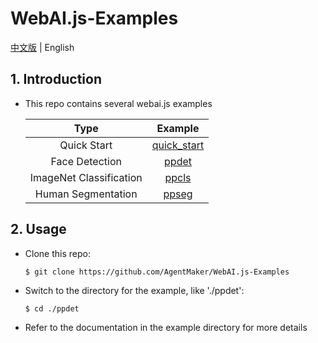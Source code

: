 # WebAI.js-Examples
[中文版](./README.md) | English

## 1. Introduction
* This repo contains several webai.js examples

    |Type|Example|
    |:-:|:-:|
    |Quick Start|[quick_start](./quick_start)|
    |Face Detection|[ppdet](./ppdet)|
    |ImageNet Classification|[ppcls](./ppcls)|
    |Human Segmentation|[ppseg](./ppseg)|

## 2. Usage
* Clone this repo:

    ```bash
    $ git clone https://github.com/AgentMaker/WebAI.js-Examples
    ```

* Switch to the directory for the example, like './ppdet':

    ```
    $ cd ./ppdet
    ```

* Refer to the documentation in the example directory for more details